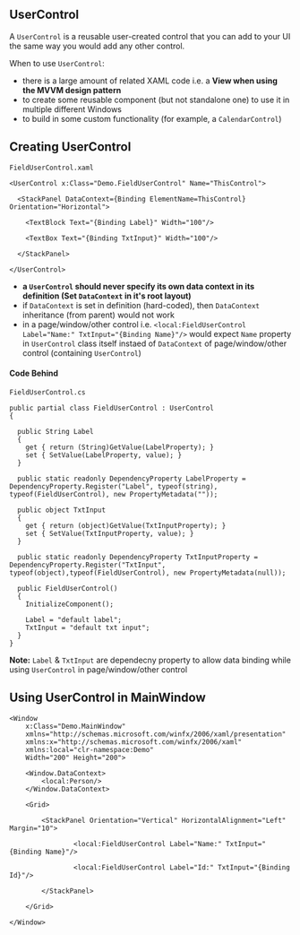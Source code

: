 ## UserControl
A `UserControl` is a reusable user-created control that you can add to your UI the same way you would add any other control.

When to use `UserControl`:
* there is a large amount of related XAML code i.e. a **View when using the MVVM design pattern**
* to create some reusable component (but not standalone one) to use it in multiple different Windows
* to build in some custom functionality (for example, a `CalendarControl`)

## Creating UserControl

`FieldUserControl.xaml`
```
<UserControl x:Class="Demo.FieldUserControl" Name="ThisControl">

  <StackPanel DataContext={Binding ElementName=ThisControl} Orientation="Horizontal">
  
    <TextBlock Text="{Binding Label}" Width="100"/>
	
    <TextBox Text="{Binding TxtInput}" Width="100"/>
	
  </StackPanel>
  
</UserControl>
```

* **a `UserControl` should never specify its own data context in its definition (Set `DataContext` in it's root layout)**
* if `DataContext` is set in definition (hard-coded), then `DataContext` inheritance (from parent) would not work
* in a page/window/other control i.e. `<local:FieldUserControl Label="Name:" TxtInput="{Binding Name}"/>` would expect `Name` property in `UserControl` class itself instaed of `DataContext` of page/window/other control (containing `UserControl`)

#### Code Behind
`FieldUserControl.cs`
```
public partial class FieldUserControl : UserControl
{

  public String Label
  {
    get { return (String)GetValue(LabelProperty); }
    set { SetValue(LabelProperty, value); }
  }
  
  public static readonly DependencyProperty LabelProperty = DependencyProperty.Register("Label", typeof(string), typeof(FieldUserControl), new PropertyMetadata(""));
  
  public object TxtInput
  {
    get { return (object)GetValue(TxtInputProperty); }
    set { SetValue(TxtInputProperty, value); }
  }

  public static readonly DependencyProperty TxtInputProperty = DependencyProperty.Register("TxtInput", typeof(object),typeof(FieldUserControl), new PropertyMetadata(null));

  public FieldUserControl()
  {
    InitializeComponent();
	
	Label = "default label";
	TxtInput = "default txt input";
  }
}
```
**Note:** `Label` & `TxtInput` are dependecny property to allow data binding while using `UserControl` in page/window/other control

## Using UserControl in MainWindow
```
<Window
    x:Class="Demo.MainWindow"
    xmlns="http://schemas.microsoft.com/winfx/2006/xaml/presentation"
    xmlns:x="http://schemas.microsoft.com/winfx/2006/xaml"
    xmlns:local="clr-namespace:Demo"
    Width="200" Height="200">
	
    <Window.DataContext>
        <local:Person/>
    </Window.DataContext>
	
    <Grid>

        <StackPanel Orientation="Vertical" HorizontalAlignment="Left" Margin="10">

                <local:FieldUserControl Label="Name:" TxtInput="{Binding Name}"/>

                <local:FieldUserControl Label="Id:" TxtInput="{Binding Id}"/>

        </StackPanel>

    </Grid>
  
</Window>
```

